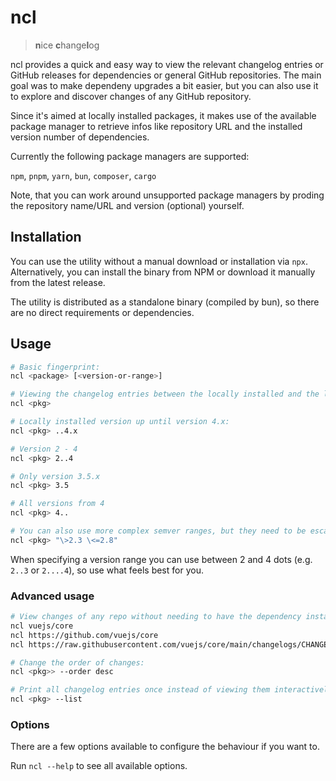 # ncl

> **n**ice **c**hange**l**og

ncl provides a quick and easy way to view the relevant changelog entries or GitHub releases for dependencies or general GitHub repositories. The main goal was to make dependeny upgrades a bit easier, but you can also use it to explore and discover changes of any GitHub repository.

Since it's aimed at locally installed packages, it makes use of the available package manager to retrieve infos like repository URL and the installed version number of dependencies.

Currently the following package managers are supported:

`npm`, `pnpm`, `yarn`, `bun`, `composer`, `cargo`

Note, that you can work around unsupported package managers by proding the repository name/URL and version (optional) yourself.

## Installation

You can use the utility without a manual download or installation via `npx`.
Alternatively, you can install the binary from NPM or download it manually from the latest release.

The utility is distributed as a standalone binary (compiled by bun), so there are no direct requirements or dependencies.

## Usage

```sh
# Basic fingerprint:
ncl <package> [<version-or-range>]

# Viewing the changelog entries between the locally installed and the latest available version:
ncl <pkg>

# Locally installed version up until version 4.x:
ncl <pkg> ..4.x

# Version 2 - 4
ncl <pkg> 2..4

# Only version 3.5.x
ncl <pkg> 3.5

# All versions from 4
ncl <pkg> 4..

# You can also use more complex semver ranges, but they need to be escaped in most terminals:
ncl <pkg> "\>2.3 \<=2.8"
```

When specifying a version range you can use between 2 and 4 dots (e.g. `2..3` or `2....4`), so use what feels best for you.

### Advanced usage

```sh
# View changes of any repo without needing to have the dependency installed locally:
ncl vuejs/core
ncl https://github.com/vuejs/core
ncl https://raw.githubusercontent.com/vuejs/core/main/changelogs/CHANGELOG-3.2.md

# Change the order of changes:
ncl <pkg>> --order desc

# Print all changelog entries once instead of viewing them interactively:
ncl <pkg> --list
```

### Options

There are a few options available to configure the behaviour if you want to.

Run `ncl --help` to see all available options.
